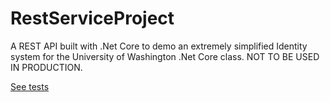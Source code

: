 # RestServiceProject
A REST API built with .Net Core to demo an extremely simplified Identity system for the University of Washington .Net Core class. NOT TO BE USED IN PRODUCTION.

[See tests](https://github.com/esteban-gs/RestServiceProject/blob/develop/RestServiceProject.Test/ControllerTests/UsersControllerTest.cs)
